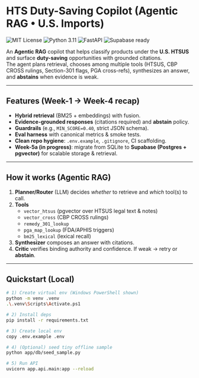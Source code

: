 # HTS Duty-Saving Copilot (Agentic RAG • U.S. Imports)

![MIT License](https://img.shields.io/badge/license-MIT-green.svg)
![Python 3.11](https://img.shields.io/badge/python-3.11-blue.svg)
![FastAPI](https://img.shields.io/badge/web-FastAPI-009688.svg)
![Supabase ready](https://img.shields.io/badge/db-Supabase%20%7C%20pgvector-3ECF8E.svg)

An **Agentic RAG** copilot that helps classify products under the **U.S. HTSUS** and surface **duty-saving** opportunities with grounded citations.  
The agent plans retrieval, chooses among multiple tools (HTSUS, CBP CROSS rulings, Section-301 flags, PGA cross-refs), synthesizes an answer, and **abstains** when evidence is weak.

---

## Features (Week-1 → Week-4 recap)
- **Hybrid retrieval** (BM25 + embeddings) with fusion.
- **Evidence-grounded responses** (citations required) and **abstain** policy.
- **Guardrails** (e.g., `MIN_SCORE=0.40`, strict JSON schema).
- **Eval harness** with canonical metrics & smoke tests.
- **Clean repo hygiene**: `.env.example`, `.gitignore`, CI scaffolding.
- **Week-5a (in progress)**: migrate from SQLite to **Supabase (Postgres + pgvector)** for scalable storage & retrieval.

---

## How it works (Agentic RAG)
1. **Planner/Router** (LLM) decides *whether* to retrieve and *which* tool(s) to call.
2. **Tools**
   - `vector_htsus` (pgvector over HTSUS legal text & notes)
   - `vector_cross` (CBP CROSS rulings)
   - `remedy_301_lookup`
   - `pga_map_lookup` (FDA/APHIS triggers)
   - `bm25_lexical` (lexical recall)
3. **Synthesizer** composes an answer with citations.
4. **Critic** verifies binding authority and confidence. If weak → retry or **abstain**.

---

## Quickstart (Local)

```bash
# 1) Create virtual env (Windows PowerShell shown)
python -m venv .venv
.\.venv\Scripts\Activate.ps1

# 2) Install deps
pip install -r requirements.txt

# 3) Create local env
copy .env.example .env

# 4) (Optional) seed tiny offline sample
python app/db/seed_sample.py

# 5) Run API
uvicorn app.api.main:app --reload
